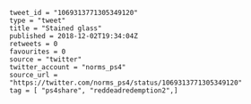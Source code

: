```
tweet_id = "1069313771305349120"
type = "tweet"
title = "Stained glass"
published = 2018-12-02T19:34:04Z
retweets = 0
favourites = 0
source = "twitter"
twitter_account = "norms_ps4"
source_url = "https://twitter.com/norms_ps4/status/1069313771305349120"
tag = [ "ps4share", "reddeadredemption2",]
```

<p class='image'><img src='http://mnf.m17s.net/2018/12/02/Dtb3NO_XgAIbsJ6.jpg' alt=''></p>

